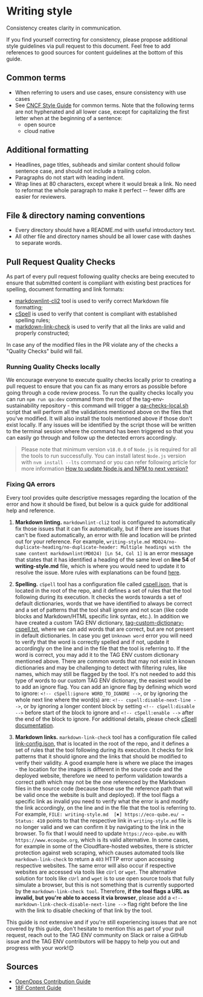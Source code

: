 # Writing style

Consistency creates clarity in communication.

If you find yourself correcting for consistency, please propose additional style
guidelines via pull request to this document. Feel free to add references to
good sources for content guidelines at the bottom of this guide.

## Common terms

* When referring to users and use cases, ensure consistency with use cases
* See [CNCF Style Guide][cncf-style] for common terms. Note that the following terms are not hyphenated and all lower case, except for capitalizing the first letter when at the beginning of a sentence:
  * open source
  * cloud native

## Additional formatting

* Headlines, page titles, subheads and similar content should follow sentence
  case, and should not include a trailing colon.
* Paragraphs do not start with leading indent.
* Wrap lines at 80 characters, except where it would break a link. No need to
  reformat the whole paragraph to make it perfect -- fewer diffs are easier
  for reviewers.

## File & directory naming conventions

* Every directory should have a README.md with useful introductory text.
* All other file and directory names should be all lower case with dashes to
  separate words.

## Pull Request Quality Checks

As part of every pull request following quality checks are being executed to ensure that submitted content is compliant with existing best practices for spelling, document formatting and link formats:

* [markdownlint-cli2](https://github.com/DavidAnson/markdownlint-cli2) tool is used to verify correct Markdown file formatting;
* [cSpell](http://cspell.org) is used to verify that content is compliant with established spelling rules;
* [markdown-link-check](https://github.com/tcort/markdown-link-check) is used to verify that all the links are valid and properly constructed;

In case any of the modified files in the PR violate any of the checks a "Quality Checks" build will fail.

### Running Quality Checks locally

We encourage everyone to execute quality checks locally prior to creating a pull request to ensure that you can fix as many errors as possible before going through a code review process. To run the quality checks locally you can run ```npm run qa:dev``` command from the root of the tag-env-sustainability repository - this command will trigger a [qa-checks-local.sh](./qa-checks-local.sh) script that will perform all the validations mentioned above on the files that you've modified. It will also install the tools mentioned above if those don't exist locally. If any issues will be identified by the script those will be written to the terminal session where the command has been triggered so that you can easily go through and follow up the detected errors accordingly.

> Please note that minimum version ```v18.0.0``` of ```Node.js``` is required for all the tools to run successfully. You can install latest ```Node.js``` version with ```nvm install --lts``` command or you can refer following article for more information [How to update Node.js and NPM to next version?](https://www.geeksforgeeks.org/how-to-update-node-js-and-npm-to-next-version)

### Fixing QA errors

Every tool provides quite descriptive messages regarding the location of the error and how it should be fixed, but below is a quick guide for additional help and reference.

1. **Markdown linting.** ```markdownlint-cli2``` tool is configured to automatically fix those issues that it can fix automatically, but if there are issues that can't be fixed automatically, an error with file and location will be printed out for your reference. For example, ```writing-style.md MD024/no-duplicate-heading/no-duplicate-header: Multiple headings with the same content markdownlint(MD024) [Ln 54, Col 1]``` is an error message that states that it has identified a heading of the same level on **line 54** of **writing-style.md** file, which is where you would need to update it to resolve the issue. More rules with explanations can be found [here](https://github.com/DavidAnson/markdownlint/blob/main/README.md#rules--aliases).

2. **Spelling.** ```cSpell``` tool has a configuration file called [cspell.json](./cspell.json), that is located in the root of the repo, and it defines a set of rules that the tool following during its execution. It checks the words towards a set of default dictionaries, words that we have identified to always be correct and a set of patterns that the tool shall ignore and not scan (like code blocks and Markdown/HTML specific link syntax, etc.). In addition we have created a custom TAG ENV dictionary, [tag-custom-dictionary-cspell.txt](./tag-custom-dictionary-cspell.txt), where we can add words that are correct, but are not present in default dictionaries. In case you get ```Unknown word``` error you will need to verify that the word is correctly spelled and if not, update it accordingly on the line and in the file that the tool is referring to. If the word is correct, you may add it to the TAG ENV custom dictionary mentioned above. There are common words that may not exist in known dictionaries and may be challenging to detect with filtering rules, like names, which may still be flagged by the tool. It's not needed to add this type of words to our custom TAG ENV dictionary, the easiest would be to add an ignore flag. You can add an ignore flag by defining which word to ignore: ```<!-- cSpell:ignore WORD_TO_IGNORE -->```, or by ignoring the whole next line where the word(s) are: ```<!-- cspell:disable-next-line -->```, or by ignoring a longer content block by setting ```<!-- cSpell:disable -->``` before start of the block to ignore and ```<!-- cSpell:enable -->``` after the end of the block to ignore. For additional details, please check [cSpell documentation](https://cspell.org/configuration/document-settings).

3. **Markdown links.** ```markdown-link-check``` tool has a configuration file called [link-config.json](./link-config.json), that is located in the root of the repo, and it defines a set of rules that the tool following during its execution. It checks for link patterns that it should ignore and the links that should be modified to verify their validity. A good example here is where we place the images - the location for the images is different in the source code and the deployed website, therefore we need to perform validation towards a correct path which may not be the one referenced by the Markdown files in the source code (because those use the reference path that will be valid once the website is built and deployed). If the tool flags a specific link as invalid you need to verify what the error is and modify the link accordingly, on the line and in the file that the tool is referring to. For example, ```FILE: writing-style.md  [✖] https://eco-qube.eu/ → Status: 410``` points to that the respective link in ```writing-style.md``` file is no longer valid and we can confirm it by navigating to the link in the browser. To fix that I would need to update ```https://eco-qube.eu``` with ```https://www.ecoqube.org```, which is its valid alternative. In some cases, for example in some of the Cloudflare-hosted websites, there is stricter protection against web scraping, which causes automated tools like ```markdown-link-check``` to return a ```403``` HTTP error upon accessing respective websites. The same error will also occur if respective websites are accessed via tools like ```cUrl``` or ```wget```. The alternative solution for tools like ```cUrl``` and ```wget``` is to use open source tools that fully simulate a browser, but this is not something that is currently supported by the ```markdown-link-check tool```. Therefore, **if the tool flags a URL as invalid, but you're able to access it via browser**, please add a ```<!-- markdown-link-check-disable-next-line -->``` flag right before the line with the link to disable checking of that link by the tool.

This guide is not extensive and if you're still experiencing issues that are not covered by this guide, don't hesitate to mention this as part of your pull request, reach out to the TAG ENV community on Slack or raise a GitHub issue and the TAG ENV contributors will be happy to help you out and progress with your work!😊

## Sources

<!-- cSpell:ignore Opps --->
* [OpenOpps Contribution Guide][openopps-style]
* [18F Content Guide](https://content-guide.18f.gov/)

[cncf-style]: https://github.com/cncf/foundation/blob/master/style-guide.md
[openopps-style]: https://github.com/openopps/openopps.github.io/blob/master/CONTRIBUTING.md
